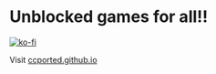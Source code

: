 # Unblocked games for all!!

[![ko-fi](https://ko-fi.com/img/githubbutton_sm.svg)](https://ko-fi.com/T6T81D9XVW)

Visit [ccported.github.io](https://ccported.github.io)

